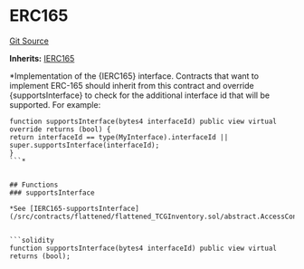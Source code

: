 # ERC165
[Git Source](https://github.com//Team3dVidyaGames/Contracts/blob/e7abd099c8ff67c53a32c1d0c029bd31930c8a9c/src/contracts/flattened/flattened_TCGInventory.sol)

**Inherits:**
[IERC165](/src/contracts/flattened/flattened_Cauldron.sol/interface.IERC165.md)

*Implementation of the {IERC165} interface.
Contracts that want to implement ERC-165 should inherit from this contract and override {supportsInterface} to check
for the additional interface id that will be supported. For example:
```solidity
function supportsInterface(bytes4 interfaceId) public view virtual override returns (bool) {
return interfaceId == type(MyInterface).interfaceId || super.supportsInterface(interfaceId);
}
```*


## Functions
### supportsInterface

*See [IERC165-supportsInterface](/src/contracts/flattened/flattened_TCGInventory.sol/abstract.AccessControl.md#supportsinterface).*


```solidity
function supportsInterface(bytes4 interfaceId) public view virtual returns (bool);
```

